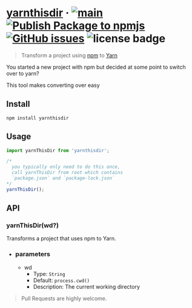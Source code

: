 # [yarnthisdir](https://www.npmjs.com/package/yarnthisdir) &middot; [![main](https://github.com/Olowotemple/yarnthisdir/actions/workflows/main.yml/badge.svg)](https://github.com/Olowotemple/yarnthisdir/actions/workflows/main.yml) [![Publish Package to npmjs](https://github.com/Olowotemple/yarnthisdir/actions/workflows/publish.yml/badge.svg)](https://github.com/Olowotemple/yarnthisdir/actions/workflows/publish.yml) [![GitHub issues](https://img.shields.io/github/issues/Olowotemple/yarnthisdir)](https://github.com/Olowotemple/yarnthisdir/issues) ![license badge](https://img.shields.io/badge/license-MIT-blue)

> Transform a project using [npm](https://docs.npmjs.com) to [Yarn](https://yarnpkg.com)

You started a new project with npm but decided at some point to switch over to yarn?

This tool makes converting over easy

## Install

```terminal
npm install yarnthisdir
```

## Usage

```javascript
import yarnThisDir from 'yarnthisdir';

/* 
  you typically only need to do this once,
  call yarnThisDir from root which contains
  `package.json` and `package-lock.json`
*/
yarnThisDir();
```

## API

### yarnThisDir(wd?)

Transforms a project that uses npm to Yarn.

- ### parameters

  - wd
    - Type: `String`
    - Default: `process.cwd()`
    - Description: The current working directory

> Pull Requests are highly welcome.
